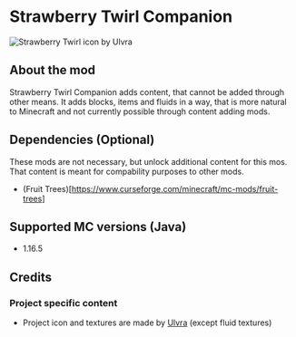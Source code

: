 # Strawberry Twirl Companion

![Strawberry Twirl icon by Ulvra](https://github.com/maxine-red/strawberry-twirl-companion/raw/main/project_icon.png)

## About the mod

Strawberry Twirl Companion adds content, that cannot be added through other means. It adds blocks, items and fluids in a way, that is more natural to Minecraft and not currently possible through content adding mods.

## Dependencies (Optional)

These mods are not necessary, but unlock additional content for this mos. That content is meant for compability purposes to other mods.

- (Fruit Trees)[https://www.curseforge.com/minecraft/mc-mods/fruit-trees]


## Supported MC versions (Java)

- 1.16.5

## Credits

### Project specific content

- Project icon and textures are made by [Ulvra](https://www.furaffinity.net/user/ulvra) (except fluid textures)
